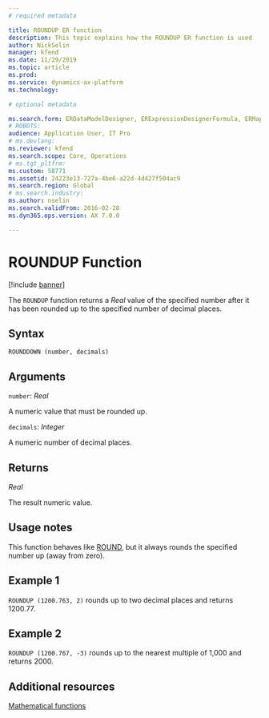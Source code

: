 ```yaml
---
# required metadata

title: ROUNDUP ER function
description: This topic explains how the ROUNDUP ER function is used
author: NickSelin
manager: kfend
ms.date: 11/29/2019
ms.topic: article
ms.prod: 
ms.service: dynamics-ax-platform
ms.technology: 

# optional metadata

ms.search.form: ERDataModelDesigner, ERExpressionDesignerFormula, ERMappedFormatDesigner, ERModelMappingDesigner
# ROBOTS: 
audience: Application User, IT Pro
# ms.devlang: 
ms.reviewer: kfend
ms.search.scope: Core, Operations
# ms.tgt_pltfrm: 
ms.custom: 58771
ms.assetid: 24223e13-727a-4be6-a22d-4d427f504ac9
ms.search.region: Global
# ms.search.industry: 
ms.author: nselin
ms.search.validFrom: 2016-02-28
ms.dyn365.ops.version: AX 7.0.0

---
```


# <a name="ROUNDUP">ROUNDUP Function</a>

[!include [banner](../includes/banner.md)]

The `ROUNDUP` function returns a *Real* value of the specified number after it has been rounded up to the specified number of decimal places.

## Syntax

```
ROUNDDOWN (number, decimals)
```

## Arguments

`number`: *Real*

A numeric value that must be rounded up.

`decimals`: *Integer*

A numeric number of decimal places.

## Returns

*Real*

The result numeric value.

## Usage notes

This function behaves like [ROUND](er-functions-mathematical-round.md), but it always rounds the specified number up (away from zero).

## Example 1

`ROUNDUP (1200.763, 2)` rounds up to two decimal places and returns 1200.77.

## Example 2

`ROUNDUP (1200.767, -3)` rounds up to the nearest multiple of 1,000 and returns 2000.

## Additional resources

[Mathematical functions](er-functions-category-mathematical.md)

